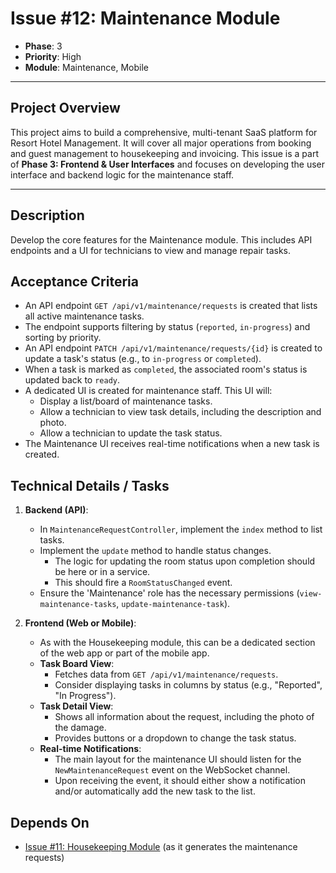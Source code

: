 # Issue #12: Maintenance Module

-   **Phase**: 3
-   **Priority**: High
-   **Module**: Maintenance, Mobile

---

## Project Overview

This project aims to build a comprehensive, multi-tenant SaaS platform for Resort Hotel Management. It will cover all major operations from booking and guest management to housekeeping and invoicing. This issue is a part of **Phase 3: Frontend & User Interfaces** and focuses on developing the user interface and backend logic for the maintenance staff.

---

## Description

Develop the core features for the Maintenance module. This includes API endpoints and a UI for technicians to view and manage repair tasks.

## Acceptance Criteria

-   An API endpoint `GET /api/v1/maintenance/requests` is created that lists all active maintenance tasks.
-   The endpoint supports filtering by status (`reported`, `in-progress`) and sorting by priority.
-   An API endpoint `PATCH /api/v1/maintenance/requests/{id}` is created to update a task's status (e.g., to `in-progress` or `completed`).
-   When a task is marked as `completed`, the associated room's status is updated back to `ready`.
-   A dedicated UI is created for maintenance staff. This UI will:
    -   Display a list/board of maintenance tasks.
    -   Allow a technician to view task details, including the description and photo.
    -   Allow a technician to update the task status.
-   The Maintenance UI receives real-time notifications when a new task is created.

## Technical Details / Tasks

1.  **Backend (API)**:
    -   In `MaintenanceRequestController`, implement the `index` method to list tasks.
    -   Implement the `update` method to handle status changes.
        -   The logic for updating the room status upon completion should be here or in a service.
        -   This should fire a `RoomStatusChanged` event.
    -   Ensure the 'Maintenance' role has the necessary permissions (`view-maintenance-tasks`, `update-maintenance-task`).

2.  **Frontend (Web or Mobile)**:
    -   As with the Housekeeping module, this can be a dedicated section of the web app or part of the mobile app.
    -   **Task Board View**:
        -   Fetches data from `GET /api/v1/maintenance/requests`.
        -   Consider displaying tasks in columns by status (e.g., "Reported", "In Progress").
    -   **Task Detail View**:
        -   Shows all information about the request, including the photo of the damage.
        -   Provides buttons or a dropdown to change the task status.
    -   **Real-time Notifications**:
        -   The main layout for the maintenance UI should listen for the `NewMaintenanceRequest` event on the WebSocket channel.
        -   Upon receiving the event, it should either show a notification and/or automatically add the new task to the list.

## Depends On

-   [Issue #11: Housekeeping Module](11_Housekeeping_Module.md) (as it generates the maintenance requests)
